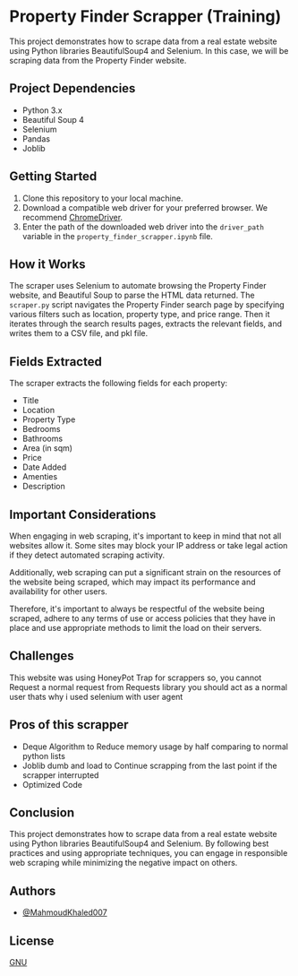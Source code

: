 
# Property Finder Scrapper (Training)


This project demonstrates how to scrape data from a real estate website using Python libraries BeautifulSoup4 and Selenium. In this case, we will be scraping data from the Property Finder website.

## Project Dependencies

- Python 3.x
- Beautiful Soup 4
- Selenium
- Pandas
- Joblib

## Getting Started

1. Clone this repository to your local machine.
2. Download a compatible web driver for your preferred browser. We recommend [ChromeDriver](https://sites.google.com/a/chromium.org/chromedriver/).
4. Enter the path of the downloaded web driver into the `driver_path` variable in the `property_finder_scrapper.ipynb` file.

## How it Works

The scraper uses Selenium to automate browsing the Property Finder website, and Beautiful Soup to parse the HTML data returned. The `scraper.py` script navigates the Property Finder search page by specifying various filters such as location, property type, and price range. Then it iterates through the search results pages, extracts the relevant fields, and writes them to a CSV file, and pkl file.

## Fields Extracted

The scraper extracts the following fields for each property:
- Title
- Location
- Property Type
- Bedrooms
- Bathrooms
- Area (in sqm)
- Price
- Date Added
- Amenties 
- Description


## Important Considerations

When engaging in web scraping, it's important to keep in mind that not all websites allow it. Some sites may block your IP address or take legal action if they detect automated scraping activity.

Additionally, web scraping can put a significant strain on the resources of the website being scraped, which may impact its performance and availability for other users.

Therefore, it's important to always be respectful of the website being scraped, adhere to any terms of use or access policies that they have in place and use appropriate methods to limit the load on their servers.


## Challenges
This website was using HoneyPot Trap for scrappers so, you cannot Request a normal request from Requests library you should act as a normal user thats why i used selenium with user agent

## Pros of this scrapper 
- Deque Algorithm to Reduce memory usage by half comparing to normal python lists 
- Joblib dumb and load to Continue scrapping from the last point if the scrapper interrupted
- Optimized Code 

## Conclusion

This project demonstrates how to scrape data from a real estate website using Python libraries BeautifulSoup4 and Selenium. By following best practices and using appropriate techniques, you can engage in responsible web scraping while minimizing the negative impact on others.
## Authors

- [@MahmoudKhaled007](https://www.github.com/MahmoudKhaled007)


## License

[GNU](https://www.gnu.org/licenses/gpl-3.0.en.html)

